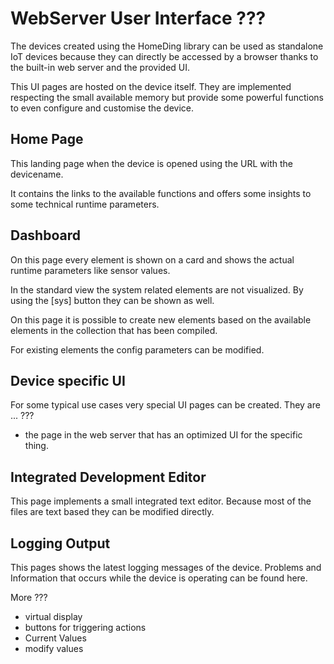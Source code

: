 # WebServer User Interface ???

The devices created using the HomeDing library
can be used as standalone IoT devices because they can directly be accessed by a browser thanks to the built-in web server and the provided UI.

This UI pages are hosted on the device itself. They are implemented respecting the small available memory but provide some powerful functions to even configure and customise the device.

## Home Page

This landing page when the device is opened using the URL with the devicename.

It contains the links to the available functions and offers some insights to some technical runtime parameters.

## Dashboard

On this page every element is shown on a card and shows the actual runtime parameters like sensor values.

In the standard view the system related elements are not visualized. By using the [sys] button they can be shown as well.

On this page it is possible to create new elements based on the available elements in the collection that has been compiled.

For existing elements the config parameters can be modified.


## Device specific UI

For some typical use cases very special UI pages can be created. They are ... ???

* the page in the web server that has an optimized UI for the specific thing.


## Integrated Development Editor

This page implements a small integrated text editor. Because most of the files are text based they can be modified directly.


## Logging Output

This pages shows the latest logging messages of the device. Problems and Information that occurs while the device is operating can be found here.


More ???

* virtual display
* buttons for triggering actions
* Current Values
* modify values